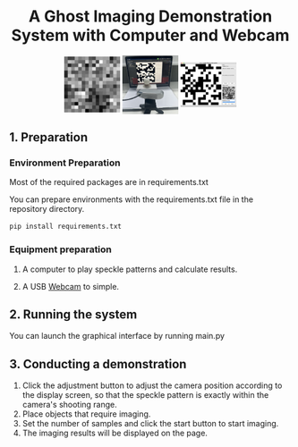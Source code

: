 <h1 align="center">
    A Ghost Imaging Demonstration System with Computer and Webcam
</h1>

<p align="center">
    <img src="/images/result.jpg" width="100" align="center">
    <img src="/images/demonstration.png" width="100" align="center">
    <img src="/images/screenshot.png" width="100" align="center">
</p>

## 1. Preparation

### Environment Preparation
Most of the required packages are in requirements.txt

You can prepare environments with the requirements.txt file in the repository directory.
```sh
pip install requirements.txt
```
### Equipment preparation

1. A computer to play speckle patterns and calculate results.

2. A USB [Webcam](https://en.wikipedia.org/wiki/Webcam) to simple.


## 2. Running the system

You can launch the graphical interface by running main.py

## 3. Conducting a demonstration

1. Click the adjustment button to adjust the camera position according to the display screen, so that the speckle pattern is exactly within the camera's shooting range.
2. Place objects that require imaging.
3. Set the number of samples and click the start button to start imaging.
4. The imaging results will be displayed on the page.
